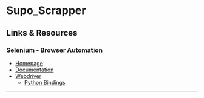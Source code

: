 # Supo_Scrapper

## Links & Resources

### Selenium - Browser Automation

 * [Homepage](https://docs.seleniumhq.org/)
 * [Documentation](https://docs.seleniumhq.org/docs/)
 * [Webdriver](https://docs.seleniumhq.org/projects/webdriver/)
   * [Python Bindings](https://pypi.org/project/selenium/)


----
